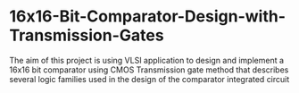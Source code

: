 # 16x16-Bit-Comparator-Design-with-Transmission-Gates
 The aim of this project is using VLSI application to design and implement a 16x16 bit comparator using CMOS Transmission gate method that describes several logic families used in the design of the comparator integrated circuit
